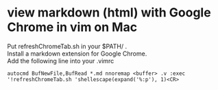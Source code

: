 # view markdown (html) with Google Chrome in vim on Mac
Put refreshChromeTab.sh in your $PATH/ .  
Install a markdown extension for Google Chrome.  
Add the following line into your .vimrc
```
autocmd BufNewFile,BufRead *.md nnoremap <buffer> .v :exec '!refreshChromeTab.sh 'shellescape(expand('%:p'), 1)<CR>
```
